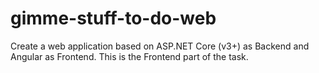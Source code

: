 # gimme-stuff-to-do-web
Create a web application based on ASP.NET Core (v3+) as Backend and Angular as Frontend. This is the Frontend part of the task.
